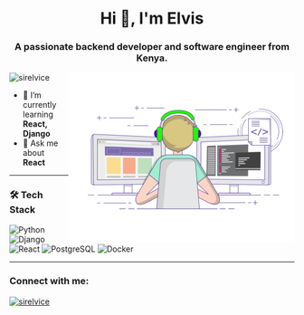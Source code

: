 <h1 align="center">Hi 👋, I'm Elvis</h1>
<h3 align="center">A passionate backend developer and software engineer from Kenya.</h3>
<img align="right" alt="Coding" width="400" src="https://raw.githubusercontent.com/devSouvik/devSouvik/master/gif3.gif">

<p align="left">
  <img src="https://komarev.com/ghpvc/?username=sirelvice&label=Profile%20views&color=0e75b6&style=flat" alt="sirelvice" />
</p>

- 🌱 I’m currently learning **React, Django**
- 💬 Ask me about **React**

---

### 🛠 Tech Stack
![Python](https://img.shields.io/badge/Python-3776AB?style=for-the-badge&logo=python&logoColor=white)
![Django](https://img.shields.io/badge/Django-092E20?style=for-the-badge&logo=django&logoColor=white)
![React](https://img.shields.io/badge/React-20232A?style=for-the-badge&logo=react&logoColor=61DAFB)
![PostgreSQL](https://img.shields.io/badge/PostgreSQL-316192?style=for-the-badge&logo=postgresql&logoColor=white)
![Docker](https://img.shields.io/badge/Docker-2496ED?style=for-the-badge&logo=docker&logoColor=white)

---

<h3 align="left">Connect with me:</h3>
<p align="left">
  <a href="https://twitter.com/sirelvice" target="blank">
    <img align="center" src="https://raw.githubusercontent.com/rahuldkjain/github-profile-readme-generator/master/src/images/icons/Social/twitter.svg" alt="sirelvice" height="30" width="40" />
  </a>
</p>
